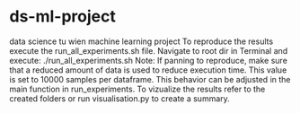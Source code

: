 # ds-ml-project
data science tu wien machine learning project
To reproduce the results execute the run_all_experiments.sh file.
Navigate to root dir in Terminal and execute: 
./run_all_experiments.sh
Note: If panning to reproduce, make sure that a reduced amount of data is used to reduce execution time. This value is set to 10000 samples per dataframe. This behavior can be adjusted in the main function in run_experiments.
To vizualize the results refer to the created folders or run visualisation.py to create a summary.

